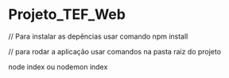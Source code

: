 # Projeto_TEF_Web

// Para instalar as depências usar comando
npm install

// para rodar a aplicação usar comandos na pasta raiz do projeto

node index
ou 
nodemon index
